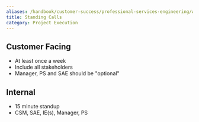 ```yaml
---
aliases: /handbook/customer-success/professional-services-engineering/workflows/project_execution/calls.html
title: Standing Calls
category: Project Execution
---
```


## Customer Facing

- At least once a week
- Include all stakeholders
- Manager, PS and SAE should be "optional"

## Internal

- 15 minute standup
- CSM, SAE, IE(s), Manager, PS
